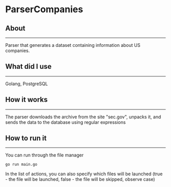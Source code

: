 # ParserCompanies

## About
-------

Parser that generates a dataset containing information about US companies.

## What did I use
-------

Golang, PostgreSQL

## How it works
--------

The parser downloads the archive from the site "sec.gov", unpacks it, and sends the data to the database using regular expressions

## How to run it
--------

You can run through the file manager
```
go run main.go
```

In the list of actions, you can also specify which files will be launched (true - the file will be launched, false - the file will be skipped, observe case)
